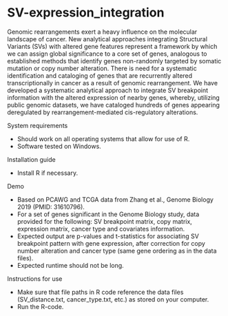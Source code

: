 # SV-expression_integration
Genomic rearrangements exert a heavy influence on the molecular landscape of cancer. New analytical approaches integrating Structural Variants (SVs) with altered gene features represent a framework by which we can assign global significance to a core set of genes, analogous to established methods that identify genes non-randomly targeted by somatic mutation or copy number alteration. There is need for a systematic identification and cataloging of genes that are recurrently altered transcriptionally in cancer as a result of genomic rearrangement. We have developed a systematic analytical approach to integrate SV breakpoint information with the altered expression of nearby genes, whereby, utilizing public genomic datasets, we have cataloged hundreds of genes appearing deregulated by rearrangement-mediated cis-regulatory alterations.

System requirements
- Should work on all operating systems that allow for use of R.
- Software tested on Windows.

Installation guide
- Install R if necessary.

Demo
- Based on PCAWG and TCGA data from Zhang et al., Genome Biology 2019 (PMID: 31610796).
- For a set of genes significant in the Genome Biology study, data provided for the following: SV breakpoint matrix, copy matrix, expression matrix, cancer type and covariates information.
- Expected output are p-values and t-statistics for associating SV breakpoint pattern with gene expression, after correction for copy number alteration and cancer type (same gene ordering as in the data files).
- Expected runtime should not be long.

Instructions for use
- Make sure that file paths in R code reference the data files (SV_distance.txt, cancer_type.txt, etc.) as stored on your computer.
- Run the R-code.
